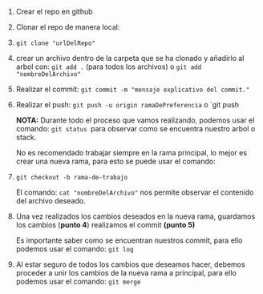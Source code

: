 1. Crear el repo en github
2. Clonar el repo de manera local:
3. `git clone "urlDelRepo"`
4. crear un archivo dentro de la carpeta que se ha clonado y añadirlo al arbol con: `git add .` (para todos los archivos) o `git add "nombreDelArchivo"`
5. Realizar el commit: `git commit -m "mensaje explicativo del commit."`
6. Realizar el push: `git push -u origin ramaDePreferencia` o `git push

   **NOTA:** Durante todo el proceso que vamos realizando, podemos usar el comando: `git status `para observar como se encuentra nuestro arbol o stack.

   No es recomendado trabajar siempre en la rama principal, lo mejor es crear una nueva rama, para esto se puede usar el comando:
7. `git checkout -b rama-de-trabajo`

   El comando: `cat "nombreDelArchivo"` nos permite observar el contenido del archivo deseado.
8. Una vez realizados los cambios deseados en la nueva rama, guardamos los cambios (**punto 4**) realizamos el commit **(punto 5)**

   Es importante saber como se encuentran nuestros commit, para ello podemos usar el comando: `git log`
9. Al estar seguro de todos los cambios que deseamos hacer, debemos proceder a unir los cambios de la nueva rama a principal, para ello podemos usar el comando: `git merge`
